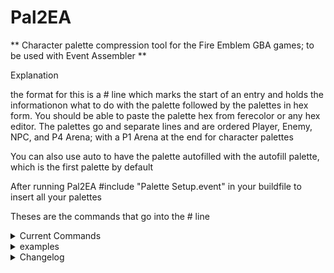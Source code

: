 # Pal2EA

** Character palette compression tool for the Fire Emblem GBA games; to be used with Event Assembler **

Explanation

the format for this is a # line which marks the start of an entry and holds the informationon what to do with the palette
followed by the palettes in hex form. You should be able to paste the palette hex from ferecolor or any hex editor.
The palettes go and separate lines and are ordered Player, Enemy, NPC, and P4 Arena; with a P1 Arena at the end for character palettes

You can also use auto to have the palette autofilled with the autofill palette, which is the first palette by default

After running Pal2EA #include "Palette Setup.event" in your buildfile to insert all your palettes
	
Theses are the commands that go into the # line
<details>
<summary> Current Commands </summary>

```
	char(pal_id)
		insert palette for 0x6D in the character palette table
	
	gen(anim_id)
		insert a generic palette for a battle sprite animation
		you can set the same generic palette to multiple animations by doing gen(id1, id2, id3, ...)
	
	"Label"
		name of label for the palette that will be used in EA output

	set{char_id, palnum, class}
		insertion information; sets the palette to the character for you
		is optional; for character palettes only
		
		palnum
			if FE8, use 0x0-0x6 for the 7 palettes a character can have
			if FE6/FE7, use U for the unpromoted palette and P for the promoted palette

	[nc]
		skip autofilll and compression
		not fully supported yet
	
	auto{palette}
		change which palette is used for autofill
		this how the palettes are numbered for this:
		
		0   player palette
		1   enemy palette
		2   NPC palette
		3   Arena Team 4
		4   Arena Team 1
		
		the player palette will be used for autofill by default
		
	at{offset}
		insert the palette at the given offset
		
	//this is a comment
		this is single line comment; pal2EAwill ignore everything from \\ to newline
```
</details>		

<details>
<summary>examples</summary>

```
# char{palette_id} "Label" set{char_id, palette number, class_id}
   // use this to make single-line comments
   player palette
   enemy palette
   NPC palette
   Arena Team 4
   Arena Team 1

//the lazy way
# char{palette_id} "Label" set{char_id, palette number, class_id}
	player palette
	//pal2ea will autofill the rest for you
	
# char{0x6D} "Eirika_Mage" set{0x1, 0x1, 0x26} auto{1}

	//this is a comment
	auto //autofill this one with the enemy palette
	5553FF7FFF6B1F4B2E19707F0C7BE25DFF1B9E1A9401182A9C19D80C6F0CA514 
	5553FF7FFF6B1F4B2E19707F0C7BE25DFF1B9E1A9401182A8C1B060FE30DA514 
	5553FF7FFF6B1F4B2E19707F0C7BE25DFF1B9E1A9401182A9971D5606C3CA514 
	5553FF7FFF6B1F4B2E19707F0C7BE25DFF1B9E1A9401182A8671C360633CA514
	
# gen{0x6C} "MageF"
//female mage generic palette, this line is a comment
5553FF7FFF6B1F4B2E198C5308430432187B5262293D392AA07A8055E03CA514 
5553FF7FFF6B1F4B2E199C5118419030187B5262293D392A3E01D5008F00A514 
5553FF7FFF6B1F4B2E19943310230C12187B5262293D392AC6330327E019A514 
5553FF7FFF6B1F4B2E19947110618C40187B5262293D392A3E3DD8306F24A514

//set the new recruit generic palette to both the lance and disarmed animations
# gen{0x96,0x97} "Recruit Recolor"
	5553FF7FFF6B1F4B2E197063AA4AE431 182AE5798461C130757B8B626439A514 
	5553FF7FFF6B1F4B2E195B4A722DCC18 182AFE14D8101004787B8E5E6739A514 
	5553FF7FFF6B1F4B2E197243AC2AE611 182AC53F04338119757B8B626439A514 
	5553FF7FFF6B1F4B2E195B6E9555CF3C 182A3879D2606C30757B8B626439A514
	
```
</details>
<details>	
	<summary>Changelog</summary>

```
v2.0
	all palettes are read from one file now
	
v2.1
	fixed mistake in FE7/FE6 macros in definitions file
	added auto{} to change autofill palette
	
v2.2
	slightly altered definitions file
	added U and P shortcuts for set{}
	implemented at{} so you can insert at a fixed offset
	converted all () to {} for the sake of consistency
	slightly improved error handling
v2.3
	improved syntax error handling
	fixed problem that caused the program to crash if symbols were in the label name
	added system for showing errors and warnings if there are any problems detected in the input file
```

</details>
